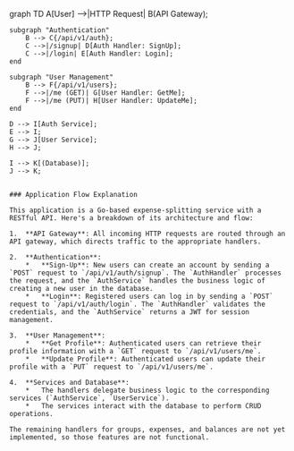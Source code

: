 graph TD
    A[User] -->|HTTP Request| B(API Gateway);

    subgraph "Authentication"
        B --> C{/api/v1/auth};
        C -->|/signup| D[Auth Handler: SignUp];
        C -->|/login| E[Auth Handler: Login];
    end

    subgraph "User Management"
        B --> F{/api/v1/users};
        F -->|/me (GET)| G[User Handler: GetMe];
        F -->|/me (PUT)| H[User Handler: UpdateMe];
    end

    D --> I[Auth Service];
    E --> I;
    G --> J[User Service];
    H --> J;

    I --> K[(Database)];
    J --> K;
```

### Application Flow Explanation

This application is a Go-based expense-splitting service with a RESTful API. Here's a breakdown of its architecture and flow:

1.  **API Gateway**: All incoming HTTP requests are routed through an API gateway, which directs traffic to the appropriate handlers.

2.  **Authentication**:
    *   **Sign-Up**: New users can create an account by sending a `POST` request to `/api/v1/auth/signup`. The `AuthHandler` processes the request, and the `AuthService` handles the business logic of creating a new user in the database.
    *   **Login**: Registered users can log in by sending a `POST` request to `/api/v1/auth/login`. The `AuthHandler` validates the credentials, and the `AuthService` returns a JWT for session management.

3.  **User Management**:
    *   **Get Profile**: Authenticated users can retrieve their profile information with a `GET` request to `/api/v1/users/me`.
    *   **Update Profile**: Authenticated users can update their profile with a `PUT` request to `/api/v1/users/me`.

4.  **Services and Database**:
    *   The handlers delegate business logic to the corresponding services (`AuthService`, `UserService`).
    *   The services interact with the database to perform CRUD operations.

The remaining handlers for groups, expenses, and balances are not yet implemented, so those features are not functional.